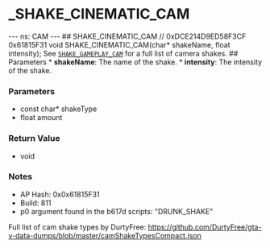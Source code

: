# _SHAKE_CINEMATIC_CAM

--- ns: CAM --- ## SHAKE_CINEMATIC_CAM  // 0xDCE214D9ED58F3CF 0x61815F31 void SHAKE_CINEMATIC_CAM(char* shakeName, float intensity);  See [`SHAKE_GAMEPLAY_CAM`](#_0xFD55E49555E017CF) for a full list of camera shakes.  ## Parameters * **shakeName**: The name of the shake. * **intensity**: The intensity of the shake.

### Parameters
* const char* shakeType
* float amount

### Return Value
* void

### Notes
* AP Hash: 0x0x61815F31
* Build: 811
* p0 argument found in the b617d scripts: "DRUNK_SHAKE"

Full list of cam shake types by DurtyFree: https://github.com/DurtyFree/gta-v-data-dumps/blob/master/camShakeTypesCompact.json

